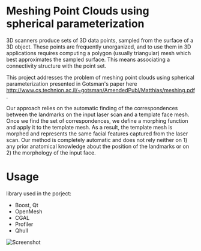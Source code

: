 Meshing Point Clouds using spherical parameterization
=====================================================
3D scanners produce sets of 3D data points, sampled  from  the  surface  of  a  3D  object.  These  points are  frequently  unorganized,  and  to  use  them  in  3D  applications  requires  computing  a  polygon  (usually  triangular) mesh  which  best  approximates  the  sampled  surface.  This means associating a connectivity structure with the point set.

This project addresses the problem of meshing point clouds using spherical parameterization presented in Gotsman's paper here http://www.cs.technion.ac.il/~gotsman/AmendedPubl/Matthias/meshing.pdf.

Our approach relies on the automatic finding of the correspondences between the landmarks on the input laser scan and a template face mesh. Once we find the set of correspondences, we define a morphing function and apply it to the template mesh. As a result, the template mesh is morphed and represents the same facial features captured from the laser scan. Our method is completely automatic and does not rely neither on 1) any prior anatomical knowledge about the position of the landmarks
or on 2) the morphology of the input face.


Usage
=====
library used in the porject:
- Boost, Qt
- OpenMesh
- CGAL
- Profiler 
- Qhull

![Screenshot](https://github.com/NadineAB/MPC-Meshing_Point_Clouds/blob/master/Screen%20Shot%202018-08-07%20at%2000.22.54.png)
